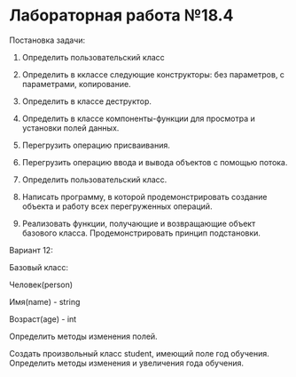 # **Лабораторная работа №18.4**

Постановка задачи:

1. Определить пользовательский класс

2. Определить в кклассе следующие конструкторы: без параметров, с параметрами, копирование.

3. Определить в классе деструктор.

4. Определить в классе компоненты-функции для просмотра и установки полей данных.

5. Перегрузить операцию присваивания.

6. Перегрузить операцию ввода и вывода объектов с помощью потока.

7. Определить пользовательский класс.

8. Написать программу, в которой продемонстрировать создание объекта и работу всех перегруженных операций.

9. Реализовать функции, получающие и возвращающие объект базового класса. Продемонстрировать принцип подстановки.

Вариант 12:

Базовый класс:

Человек(person)

Имя(name) - string

Возраст(age) - int

Определить методы изменения полей.

Создать произвольный класс student, имеющий поле год обучения. Определить методы изменения и увеличения года обучения.
